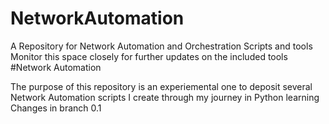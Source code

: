 # NetworkAutomation
A Repository for Network Automation and Orchestration Scripts and tools
Monitor this space closely for further updates on the included tools
#Network Automation 

The purpose of this repository is an experiemental one to deposit several Network Automation scripts 
I create through my journey in Python learning 
Changes in branch 0.1
